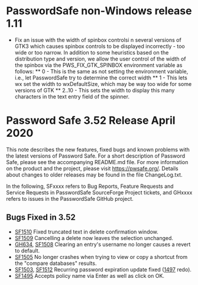 PasswordSafe non-Windows release 1.11
=====================================

 * Fix an issue with the width of spinbox controlsi n several versions of GTK3 which causes
   spinbox controls to be displayed incorrectly - too wide or too narrow.
   In addition to some heuristics based on the distribution type and version, we allow
   the user control of the width of the spinbox via the PWS_FIX_GTK_SPINBOX environment variable as follows:
   ** 0 - This is the same as not setting the environment variable, i.e., let PasswordSafe try to determine the correct width
   ** 1 - This lets wx set the width to wxDefaultSize, which may be way too wide for some versions of GTK
   ** 2..10 - This sets the width to display this many characters in the text entry field of the spinner.

Password Safe 3.52 Release April 2020
=====================================

This note describes the new features, fixed bugs and known problems
with the latest versions of Password Safe. For a short description of
Password Safe, please see the accompanying README.md file. For more
information on the product and the project, please visit
https://pwsafe.org/. Details about changes to older
releases may be found in the file ChangeLog.txt.

In the following, SFxxxx refers to Bug Reports, Feature Requests and Service Requests in PasswordSafe SourceForge Project tickets, and GHxxxx refers to issues in the PasswordSafe GitHub project.

Bugs Fixed in 3.52
------------------
* [SF1510](https://sourceforge.net/p/passwordsafe/bugs/1510) Fixed truncated text in delete confirmation window.
* [SF1509](https://sourceforge.net/p/passwordsafe/bugs/1509) Cancelling a delete now leaves the selection unchanged.
* [GH634](https://github.com/pwsafe/pwsafe/issues/634), [SF1508](https://sourceforge.net/p/passwordsafe/bugs/1508) Clearing an entry's username no longer causes a revert to default.
* [SF1505](https://sourceforge.net/p/passwordsafe/bugs/1505) No longer crashes when trying to view or copy a shortcut from the "compare databases" results.
* [SF1503](https://sourceforge.net/p/passwordsafe/bugs/1503), [SF1512](https://sourceforge.net/p/passwordsafe/bugs/1512) Recurring password expiration update fixed ([1497](https://sourceforge.net/p/passwordsafe/bugs/1497) redo).
* [SF1495](https://sourceforge.net/p/passwordsafe/bugs/1495) Accepts policy name via Enter as well as click on OK.

